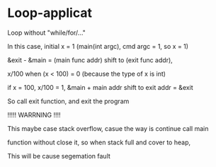 # Loop-applicat
Loop without "while/for/..."

In this case, initial x = 1 (main(int argc), cmd argc = 1, so x = 1)

&exit - &main = (main func addr) shift to (exit func addr),

x/100 when (x < 100) = 0 (because the type of x is int)

if x = 100, x/100 = 1, &main + main addr shift to exit addr = &exit

So call exit function, and exit the program

!!!!! WARRNING !!!!

This maybe case stack overflow, casue the way is continue call main

function without close it, so when stack full and cover to heap,

This will be cause segemation fault

